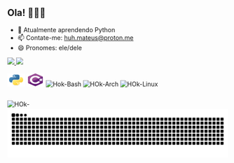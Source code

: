 ## Ola! 👋🖖🖖

- 🌱 Atualmente aprendendo Python 
- 📫 Contate-me: huh.mateus@proton.me
- 😄 Pronomes: ele/dele

<div>
<a href="https://github.com/HOkket">
  <img height="160em" aling="right" src="https://github-readme-stats.vercel.app/api?username=Hokket&theme=merko&locale=pt-br&rank_icon=github&include_all_commits=true" />
</a>
<a href="https://github.com/Hokket">
  <img height="160em" aling="left" src="https://github-readme-stats.vercel.app/api/top-langs?username=Hokket&layout=compact&langs_count=8&card_width=180&theme=merko&locale=pt-br" />
</a>
</div>

<div aling="center" style="display: inline_block"><br>
  <img alt="HOk-Python" height="30" width="40" src="https://raw.githubusercontent.com/devicons/devicon/master/icons/python/python-original.svg" />
  <img alt="HOk-Csharp" height="30" width="40" src="https://raw.githubusercontent.com/devicons/devicon/master/icons/csharp/csharp-original.svg" />
  <img alt="Hok-Bash" height="30" width="40" src="https://cdn.jsdelivr.net/gh/devicons/devicon@latest/icons/bash/bash-plain.svg" />
  <img alt="HOk-Arch" height="30" width="40" src="https://cdn.jsdelivr.net/gh/devicons/devicon@latest/icons/archlinux/archlinux-original.svg" />
  <img alt="HOk-Linux" height="30" width="40" src="https://cdn.jsdelivr.net/gh/devicons/devicon@latest/icons/linux/linux-original.svg" />
</div>

##

<div>
<a href="https://proton.me/">
  <img align="left" alt="HOk-ProntonMail" height="20" width="80" src="https://img.shields.io/badge/ProtonMail-8B89CC?style=for-the-badge&logo=protonmail&logoColor=white" />
</a>
</div>

<picture>
  <source media="(prefers-color-scheme: dark)" srcset="https://raw.githubusercontent.com/HOkket/HOkket/output/github-contribution-grid-snake-dark.svg">
  <source media="(prefers-color-scheme: light)" srcset="https://raw.githubusercontent.com/HOkket/HOkket/output/github-contribution-grid-snake.svg">
  <img alt="github contribution grid snake animation" src="https://raw.githubusercontent.com/HOkket/HOkket/output/github-contribution-grid-snake.svg">
</picture>
